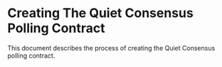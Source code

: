 # Creating The Quiet Consensus Polling Contract
This document describes the process of creating the Quiet Consensus polling contract.

